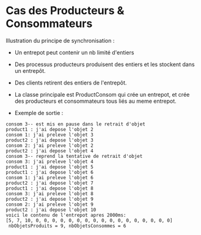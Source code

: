 # Cas des Producteurs & Consommateurs

Illustration du principe de synchronisation : 
- Un entrepot peut contenir un nb limité d'entiers
- Des processus producteurs produisent des entiers et les stockent dans un entrepôt.
- Des clients retirent des entiers de l'entrepôt.
- La classe principale est ProductConsom qui crée un entrepot, et crée des producteurs et consommateurs tous liés au 
  meme entrepot.

- Exemple de sortie : 
```
consom 3-- est mis en pause dans le retrait d'objet
product1 : j'ai depose l'objet 2
consom 1: j'ai preleve l'objet 3
product2 : j'ai depose l'objet 3
consom 2: j'ai preleve l'objet 2
product2 : j'ai depose l'objet 4
consom 3-- reprend la tentative de retrait d'objet
consom 3: j'ai preleve l'objet 4
product1 : j'ai depose l'objet 5
product1 : j'ai depose l'objet 6
consom 1: j'ai preleve l'objet 6
product2 : j'ai depose l'objet 7
product1 : j'ai depose l'objet 8
consom 3: j'ai preleve l'objet 8
product2 : j'ai depose l'objet 9
consom 2: j'ai preleve l'objet 9
product2 : j'ai depose l'objet 10
voici le contenu de l'entrepot apres 2000ms: 
[5, 7, 10, 0, 0, 0, 0, 0, 0, 0, 0, 0, 0, 0, 0, 0, 0, 0, 0, 0]
 nbObjetsProduits = 9, nbObjetsConsommes = 6
```

